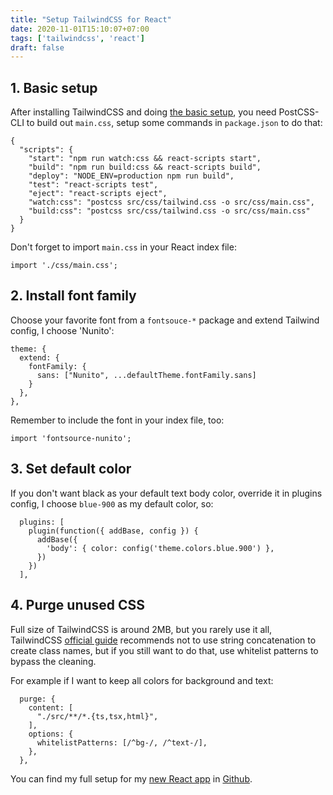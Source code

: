 ```yaml
---
title: "Setup TailwindCSS for React"
date: 2020-11-01T15:10:07+07:00
tags: ['tailwindcss', 'react']
draft: false
---
```


## 1. Basic setup

After installing TailwindCSS and doing [the basic setup][0], you need
PostCSS-CLI to build out `main.css`, setup some commands in `package.json`
to do that:

```
{
  "scripts": {
    "start": "npm run watch:css && react-scripts start",
    "build": "npm run build:css && react-scripts build",
    "deploy": "NODE_ENV=production npm run build",
    "test": "react-scripts test",
    "eject": "react-scripts eject",
    "watch:css": "postcss src/css/tailwind.css -o src/css/main.css",
    "build:css": "postcss src/css/tailwind.css -o src/css/main.css"
  }
}
```

Don't forget to import `main.css` in your React index file:


```
import './css/main.css';
```


## 2. Install font family


Choose your favorite font from a `fontsouce-*` package and extend Tailwind
config, I choose 'Nunito':

```
theme: {
  extend: {
    fontFamily: {
      sans: ["Nunito", ...defaultTheme.fontFamily.sans]
    }
  },
},
```

Remember to include the font in your index file, too:


```
import 'fontsource-nunito';
```

## 3. Set default color

If you don't want black as your default text body color, override it in
plugins config, I choose `blue-900` as my default color, so:

```
  plugins: [
    plugin(function({ addBase, config }) {
      addBase({
        'body': { color: config('theme.colors.blue.900') },
      })
    })
  ],
```

## 4. Purge unused CSS

Full size of TailwindCSS is around 2MB, but you rarely use it all, TailwindCSS
[official guide][1] recommends not to use string concatenation to create class
names, but if you still want to do that, use whitelist patterns to bypass the
cleaning.

For example if I want to keep all colors for background and text:

```
  purge: {
    content: [
      "./src/**/*.{ts,tsx,html}",
    ],
    options: {
      whitelistPatterns: [/^bg-/, /^text-/],
    },
  },
```

You can find my full setup for my [new React app][3] in [Github][2].



[0]: https://tailwindcss.com/docs/installation
[1]: https://tailwindcss.com/docs/controlling-file-size
[2]: https://github.com/manhtai/metaboard
[3]: https://metaboard.net
